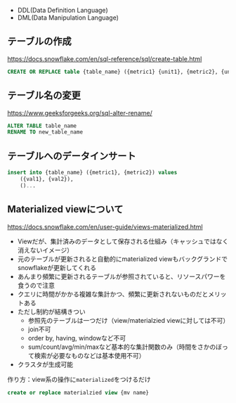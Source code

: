 * DDL(Data Definition Language)
* DML(Data Manipulation Language)


## テーブルの作成
https://docs.snowflake.com/en/sql-reference/sql/create-table.html

```sql
CREATE OR REPLACE table {table_name} ({metric1} {unit1}, {metric2}, {unit2}, ...);
```

## テーブル名の変更
https://www.geeksforgeeks.org/sql-alter-rename/

```sql
ALTER TABLE table_name
RENAME TO new_table_name
```

## テーブルへのデータインサート
```sql
insert into {table_name} ({metric1}, {metric2}) values
    ({val1}, {val2}),
    ()...
```

## Materialized viewについて
https://docs.snowflake.com/en/user-guide/views-materialized.html

* Viewだが、集計済みのデータとして保存される仕組み（キャッシュではなく消えないイメージ）
* 元のテーブルが更新されると自動的にmaterialized viewもバックグランドでsnowflakeが更新してくれる
* あんまり頻繁に更新されるテーブルが参照されていると、リソースパワーを食うので注意
* クエリに時間がかかる複雑な集計かつ、頻繁に更新されないものだとメリットある
* ただし制約が結構きつい
    * 参照先のテーブルは一つだけ（view/materialzied viewに対しては不可）
    * join不可
    * order by, having, windowなど不可
    * sum/count/avg/min/maxなど基本的な集計関数のみ（時間をさかのぼって検索が必要なものなどは基本使用不可）
* クラスタが生成可能

作り方：view系の操作に`materialized`をつけるだけ
```sql
create or replace materialzied view {mv name}
```